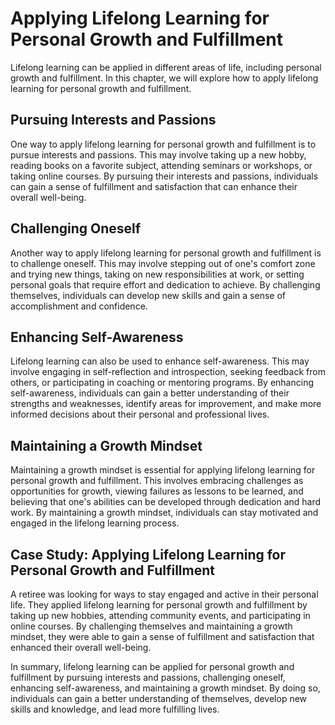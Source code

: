 Applying Lifelong Learning for Personal Growth and Fulfillment
====================================================================================================================================

Lifelong learning can be applied in different areas of life, including personal growth and fulfillment. In this chapter, we will explore how to apply lifelong learning for personal growth and fulfillment.

Pursuing Interests and Passions
-------------------------------

One way to apply lifelong learning for personal growth and fulfillment is to pursue interests and passions. This may involve taking up a new hobby, reading books on a favorite subject, attending seminars or workshops, or taking online courses. By pursuing their interests and passions, individuals can gain a sense of fulfillment and satisfaction that can enhance their overall well-being.

Challenging Oneself
-------------------

Another way to apply lifelong learning for personal growth and fulfillment is to challenge oneself. This may involve stepping out of one's comfort zone and trying new things, taking on new responsibilities at work, or setting personal goals that require effort and dedication to achieve. By challenging themselves, individuals can develop new skills and gain a sense of accomplishment and confidence.

Enhancing Self-Awareness
------------------------

Lifelong learning can also be used to enhance self-awareness. This may involve engaging in self-reflection and introspection, seeking feedback from others, or participating in coaching or mentoring programs. By enhancing self-awareness, individuals can gain a better understanding of their strengths and weaknesses, identify areas for improvement, and make more informed decisions about their personal and professional lives.

Maintaining a Growth Mindset
----------------------------

Maintaining a growth mindset is essential for applying lifelong learning for personal growth and fulfillment. This involves embracing challenges as opportunities for growth, viewing failures as lessons to be learned, and believing that one's abilities can be developed through dedication and hard work. By maintaining a growth mindset, individuals can stay motivated and engaged in the lifelong learning process.

Case Study: Applying Lifelong Learning for Personal Growth and Fulfillment
--------------------------------------------------------------------------

A retiree was looking for ways to stay engaged and active in their personal life. They applied lifelong learning for personal growth and fulfillment by taking up new hobbies, attending community events, and participating in online courses. By challenging themselves and maintaining a growth mindset, they were able to gain a sense of fulfillment and satisfaction that enhanced their overall well-being.

In summary, lifelong learning can be applied for personal growth and fulfillment by pursuing interests and passions, challenging oneself, enhancing self-awareness, and maintaining a growth mindset. By doing so, individuals can gain a better understanding of themselves, develop new skills and knowledge, and lead more fulfilling lives.
